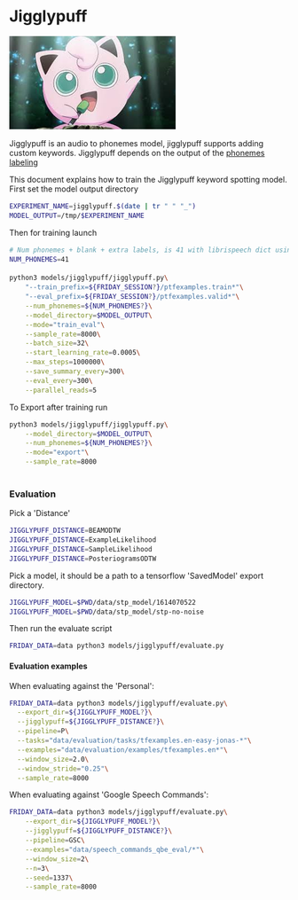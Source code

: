 
# Jigglypuff

![jigglypuff](jigglypuff/jigglypuff.jpeg)

Jigglypuff is an audio to phonemes model, jigglypuff supports adding custom keywords. Jigglypuff depends on the output
of the [phonemes labeling](../pipelines/labeling.md)

This document explains how to train the Jigglypuff keyword spotting model. First set the
model output directory

```bash
EXPERIMENT_NAME=jigglypuff.$(date | tr " " "_")
MODEL_OUTPUT=/tmp/$EXPERIMENT_NAME
```
Then for training launch

```bash
# Num phonemes + blank + extra labels, is 41 with librispeech dict using phoneme_dict_labeler pipeline
NUM_PHONEMES=41

python3 models/jigglypuff/jigglypuff.py\
    "--train_prefix=${FRIDAY_SESSION?}/ptfexamples.train*"\
    "--eval_prefix=${FRIDAY_SESSION?}/ptfexamples.valid*"\
    --num_phonemes=${NUM_PHONEMES?}\
    --model_directory=$MODEL_OUTPUT\
    --mode="train_eval"\
    --sample_rate=8000\
    --batch_size=32\
    --start_learning_rate=0.0005\
    --max_steps=1000000\
    --save_summary_every=300\
    --eval_every=300\
    --parallel_reads=5
```

To Export after training run
```bash
python3 models/jigglypuff/jigglypuff.py\
    --model_directory=$MODEL_OUTPUT\
    --num_phonemes=${NUM_PHONEMES?}\
    --mode="export"\
    --sample_rate=8000
    
```

### Evaluation

Pick a 'Distance'

```bash
JIGGLYPUFF_DISTANCE=BEAMODTW
JIGGLYPUFF_DISTANCE=ExampleLikelihood
JIGGLYPUFF_DISTANCE=SampleLikelihood
JIGGLYPUFF_DISTANCE=PosteriogramsODTW
```

Pick a model, it should be a path to a tensorflow 'SavedModel' export directory.

```bash 
JIGGLYPUFF_MODEL=$PWD/data/stp_model/1614070522
JIGGLYPUFF_MODEL=$PWD/data/stp_model/stp-no-noise

```

Then run the evaluate script

```bash
FRIDAY_DATA=data python3 models/jigglypuff/evaluate.py
```

#### Evaluation examples

When evaluating against the 'Personal':

```bash 
FRIDAY_DATA=data python3 models/jigglypuff/evaluate.py\
  --export_dir=${JIGGLYPUFF_MODEL?}\
  --jigglypuff=${JIGGLYPUFF_DISTANCE?}\
  --pipeline=P\
  --tasks="data/evaluation/tasks/tfexamples.en-easy-jonas-*"\
  --examples="data/evaluation/examples/tfexamples.en*"\
  --window_size=2.0\
  --window_stride="0.25"\
  --sample_rate=8000
```

When evaluating against 'Google Speech Commands':

```bash 
FRIDAY_DATA=data python3 models/jigglypuff/evaluate.py\
    --export_dir=${JIGGLYPUFF_MODEL?}\
    --jigglypuff=${JIGGLYPUFF_DISTANCE?}\
    --pipeline=GSC\
    --examples="data/speech_commands_qbe_eval/*"\
    --window_size=2\
    --n=3\
    --seed=1337\
    --sample_rate=8000
```

